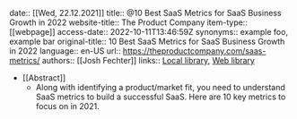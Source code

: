 date:: [[Wed, 22.12.2021]]
title:: @10 Best SaaS Metrics for SaaS Business Growth in 2022
website-title:: The Product Company
item-type:: [[webpage]]
access-date:: 2022-10-11T13:46:59Z
synonyms:: example foo, example bar
original-title:: 10 Best SaaS Metrics for SaaS Business Growth in 2022
language:: en-US
url:: https://theproductcompany.com/saas-metrics/
authors:: [[Josh Fechter]]
links:: [Local library](zotero://select/library/items/FDZDUUJY), [Web library](https://www.zotero.org/users/6520516/items/FDZDUUJY)

- [[Abstract]]
	- Along with identifying a product/market fit, you need to understand SaaS metrics to build a successful SaaS. Here are 10 key metrics to focus on in 2021.